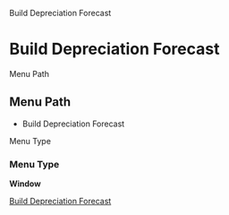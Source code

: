 
Build Depreciation Forecast
# Build Depreciation Forecast



Menu Path
## Menu Path



- Build Depreciation Forecast

Menu Type
### Menu Type

**Window**


[Build Depreciation Forecast](../../window-build-depreciation-forecast.md)